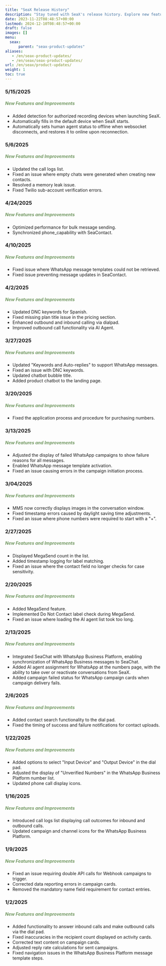 ```yaml
---
title: "SeaX Release History"
description: "Stay tuned with SeaX's release history. Explore new features, performance optimizations, and bug fixes."
date: 2023-11-22T08:48:57+00:00
lastmod: 2024-12-10T08:48:57+00:00
draft: false
images: []
menu:
  seax:
      parent: "seax-product-updates"
aliases:
   - /en/seax-product-updates/
   - /en/seax/seax-product-updates/
url: /en/seax/product-updates/
weight: 1
toc: true
---
```

### 5/15/2025
##### **<font color="#739963">New Features and Improvements</font>**
- Added detection for authorized recording devices when launching SeaX.
- Automatically fills in the default device when SeaX starts.
- Automatically sets human agent status to offline when websocket disconnects, and restores it to online upon reconnection.

### 5/6/2025
##### **<font color="#739963">New Features and Improvements</font>**
- Updated the call logs list.
- Fixed an issue where empty chats were generated when creating new contacts.
- Resolved a memory leak issue.
- Fixed Twilio sub-account verification errors.

### 4/24/2025
##### **<font color="#739963">New Features and Improvements</font>**
- Optimized performance for bulk message sending.  
- Synchronized phone_capability with SeaContact.

### 4/10/2025
##### **<font color="#739963">New Features and Improvements</font>**
- Fixed issue where WhatsApp message templates could not be retrieved.  
- Fixed issue preventing message updates in SeaContact.

### 4/2/2025
##### **<font color="#739963">New Features and Improvements</font>**
- Updated DNC keywords for Spanish.  
- Fixed missing plan title issue in the pricing section.  
- Enhanced outbound and inbound calling via dialpad.  
- Improved outbound call functionality via AI Agent.

### 3/27/2025 
##### **<font color="#739963">New Features and Improvements</font>**
- Updated "Keywords and Auto-replies" to support WhatsApp messages.  
- Fixed an issue with DNC keywords.  
- Updated chatbot bubble title.  
- Added product chatbot to the landing page.

### 3/20/2025
##### **<font color="#739963">New Features and Improvements</font>**
- Fixed the application process and procedure for purchasing numbers.

### 3/13/2025
##### **<font color="#739963">New Features and Improvements</font>**
- Adjusted the display of failed WhatsApp campaigns to show failure reasons for all messages.
- Enabled WhatsApp message template activation.
- Fixed an issue causing errors in the campaign initiation process.

### 3/04/2025
##### **<font color="#739963">New Features and Improvements</font>**
- MMS now correctly displays images in the conversation window.
- Fixed timestamp errors caused by daylight saving time adjustments.
- Fixed an issue where phone numbers were required to start with a "+".

### 2/27/2025
##### **<font color="#739963">New Features and Improvements</font>**
- Displayed MegaSend count in the list.
- Added timestamp logging for label matching.
- Fixed an issue where the contact field no longer checks for case sensitivity.

### 2/20/2025
##### **<font color="#739963">New Features and Improvements</font>**
- Added MegaSend feature.
- Implemented Do Not Contact label check during MegaSend.
- Fixed an issue where loading the AI agent list took too long.

### 2/13/2025
##### **<font color="#739963">New Features and Improvements</font>**
- Integrated SeaChat with WhatsApp Business Platform, enabling synchronization of WhatsApp Business messages to SeaChat.  
- Added AI agent assignment for WhatsApp at the numbers page, with the ability to take over or reactivate conversations from SeaX.  
- Added campaign failed status for WhatsApp campaign cards when campaign delivery fails.  

### 2/6/2025
##### **<font color="#739963">New Features and Improvements</font>**
- Added contact search functionality to the dial pad.  
- Fixed the timing of success and failure notifications for contact uploads.  

### 1/22/2025
##### **<font color="#739963">New Features and Improvements</font>**
- Added options to select "Input Device" and "Output Device" in the dial pad.  
- Adjusted the display of "Unverified Numbers" in the WhatsApp Business Platform number list.  
- Updated phone call display icons.  


### 1/16/2025
##### **<font color="#739963">New Features and Improvements</font>**
- Introduced call logs list displaying call outcomes for inbound and outbound calls.  
- Updated campaign and channel icons for the WhatsApp Business Platform.  


### 1/9/2025
##### **<font color="#739963">New Features and Improvements</font>**
- Fixed an issue requiring double API calls for Webhook campaigns to trigger.  
- Corrected data reporting errors in campaign cards.  
- Removed the mandatory name field requirement for contact entries.  


### 1/2/2025
##### **<font color="#739963">New Features and Improvements</font>**
- Added functionality to answer inbound calls and make outbound calls via the dial pad.  
- Fixed inaccuracies in the recipient count displayed on activity cards.  
- Corrected text content on campaign cards.  
- Adjusted reply rate calculations for sent campaigns.  
- Fixed navigation issues in the WhatsApp Business Platform message template steps.  
